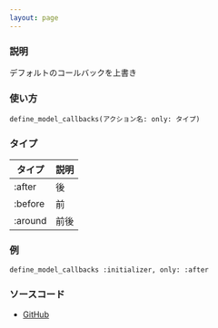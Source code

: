```yaml
---
layout: page
---
```


### 説明

デフォルトのコールバックを上書き

### 使い方

    define_model_callbacks(アクション名: only: タイプ)

### タイプ

| タイプ  | 説明 |
| ------- | ---- |
| :after  | 後   |
| :before | 前   |
| :around | 前後 |

### 例

    define_model_callbacks :initializer, only: :after

### ソースコード

- [GitHub](https://github.com/rails/rails/blob/984c3ef2775781d47efa9f541ce570daa2434a80/activemodel/lib/active_model/callbacks.rb#L109)

